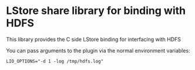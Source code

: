 # LStore share library for binding with HDFS
This library provides the C side LStore binding for interfacing with HDFS

You can pass arguments to the plugin via the normal environment variables:

```
LIO_OPTIONS="-d 1 -log /tmp/hdfs.log"
```

